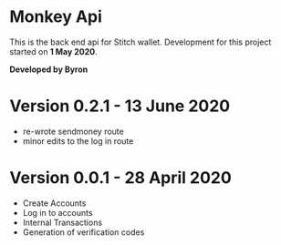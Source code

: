 # Monkey Api

This is the back end api for Stitch wallet.
Development for this project started on **1 May 2020**.

**Developed by Byron**

# Version 0.2.1 - 13 June 2020

- re-wrote sendmoney route
- minor edits to the log in route

# Version 0.0.1 - 28 April 2020

- Create Accounts
- Log in to accounts
- Internal Transactions
- Generation of verification codes
